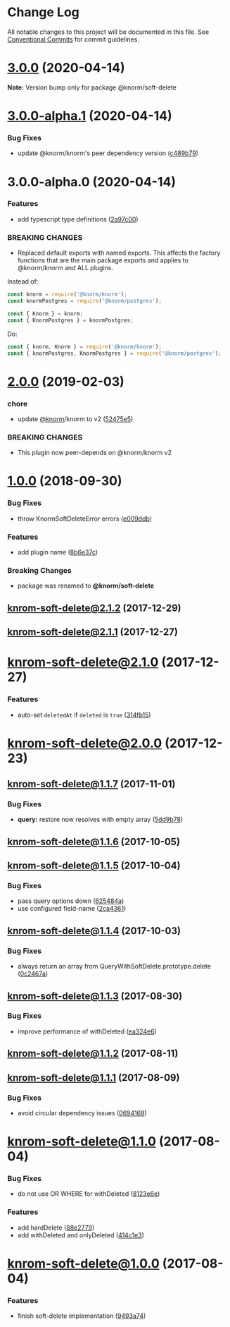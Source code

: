 # Change Log

All notable changes to this project will be documented in this file.
See [Conventional Commits](https://conventionalcommits.org) for commit guidelines.

# [3.0.0](https://github.com/knorm/knorm/compare/@knorm/soft-delete@3.0.0-alpha.1...@knorm/soft-delete@3.0.0) (2020-04-14)

**Note:** Version bump only for package @knorm/soft-delete





# [3.0.0-alpha.1](https://github.com/knorm/knorm/compare/@knorm/soft-delete@3.0.0-alpha.0...@knorm/soft-delete@3.0.0-alpha.1) (2020-04-14)


### Bug Fixes

* update @knorm/knorm's peer dependency version ([c489b79](https://github.com/knorm/knorm/commit/c489b79e1b46efe92b2a483b6ddd7a80e5f27152))





# 3.0.0-alpha.0 (2020-04-14)


### Features

* add typescript type definitions ([2a97c00](https://github.com/knorm/knorm/commit/2a97c006725f8f79f744870f7ec7abeff6caa9f5))


### BREAKING CHANGES

* Replaced default exports with named exports. This
affects the factory functions that are the main package exports and
applies to @knorm/knorm and ALL plugins.

Instead of:

```js
const knorm = require('@knorm/knorm');
const knormPostgres = require('@knorm/postgres');

const { Knorm } = knorm;
const { KnormPostgres } = knormPostgres;
```

Do:

```js
const { knorm, Knorm } = require('@knorm/knorm');
const { knormPostgres, KnormPostgres } = require('@knorm/postgres');
```





# [2.0.0](https://github.com/knorm/soft-delete/compare/v1.0.0...v2.0.0) (2019-02-03)


### chore

* update [@knorm](https://github.com/knorm)/knorm to v2 ([52475e5](https://github.com/knorm/soft-delete/commit/52475e5))


### BREAKING CHANGES

* This plugin now peer-depends on @knorm/knorm v2

<a name="1.0.0"></a>
# [1.0.0](https://github.com/knorm/soft-delete/compare/v2.1.2-old...v1.0.0) (2018-09-30)


### Bug Fixes

* throw KnormSoftDeleteError errors ([e009ddb](https://github.com/knorm/soft-delete/commit/e009ddb))


### Features

* add plugin name ([8b6e37c](https://github.com/knorm/soft-delete/commit/8b6e37c))


### Breaking Changes

* package was renamed to **@knorm/soft-delete**


<a name="2.1.2-old"></a>
## [knrom-soft-delete@2.1.2](https://github.com/knorm/soft-delete/compare/v2.1.2...v2.1.2-old) (2017-12-29)



<a name="2.1.1-old"></a>
## [knrom-soft-delete@2.1.1](https://github.com/knorm/soft-delete/compare/v2.1.1...v2.1.1-old) (2017-12-27)



<a name="2.1.0-old"></a>
# [knrom-soft-delete@2.1.0](https://github.com/knorm/soft-delete/compare/v2.1.0...v2.1.0-old) (2017-12-27)


### Features

* auto-set `deletedAt` if `deleted` is `true` ([314fb15](https://github.com/knorm/soft-delete/commit/314fb15))



<a name="2.0.0-old"></a>
# [knrom-soft-delete@2.0.0](https://github.com/knorm/soft-delete/compare/v2.0.0...v2.0.0-old) (2017-12-23)



<a name="1.1.7-old"></a>
## [knrom-soft-delete@1.1.7](https://github.com/knorm/soft-delete/compare/v1.1.7...v1.1.7-old) (2017-11-01)


### Bug Fixes

* **query:** restore now resolves with empty array ([5dd9b78](https://github.com/knorm/soft-delete/commit/5dd9b78))



<a name="1.1.6-old"></a>
## [knrom-soft-delete@1.1.6](https://github.com/knorm/soft-delete/compare/v1.1.6...v1.1.6-old) (2017-10-05)



<a name="1.1.5-old"></a>
## [knrom-soft-delete@1.1.5](https://github.com/knorm/soft-delete/compare/v1.1.5...v1.1.5-old) (2017-10-04)


### Bug Fixes

* pass query options down ([625484a](https://github.com/knorm/soft-delete/commit/625484a))
* use configured field-name ([2ca4361](https://github.com/knorm/soft-delete/commit/2ca4361))



<a name="1.1.4-old"></a>
## [knrom-soft-delete@1.1.4](https://github.com/knorm/soft-delete/compare/v1.1.4...v1.1.4-old) (2017-10-03)


### Bug Fixes

* always return an array from QueryWithSoftDelete.prototype.delete ([0c2467a](https://github.com/knorm/soft-delete/commit/0c2467a))



<a name="1.1.3-old"></a>
## [knrom-soft-delete@1.1.3](https://github.com/knorm/soft-delete/compare/v1.1.3...v1.1.3-old) (2017-08-30)


### Bug Fixes

* improve performance of withDeleted ([ea324e6](https://github.com/knorm/soft-delete/commit/ea324e6))



<a name="1.1.2-old"></a>
## [knrom-soft-delete@1.1.2](https://github.com/knorm/soft-delete/compare/v1.1.2...v1.1.2-old) (2017-08-11)



<a name="1.1.1-old"></a>
## [knrom-soft-delete@1.1.1](https://github.com/knorm/soft-delete/compare/v1.1.1...v1.1.1-old) (2017-08-09)


### Bug Fixes

* avoid circular dependency issues ([0694168](https://github.com/knorm/soft-delete/commit/0694168))



<a name="1.1.0-old"></a>
# [knrom-soft-delete@1.1.0](https://github.com/knorm/soft-delete/compare/v1.1.0...v1.1.0-old) (2017-08-04)


### Bug Fixes

* do not use OR WHERE for withDeleted ([8123e6e](https://github.com/knorm/soft-delete/commit/8123e6e))


### Features

* add hardDelete ([88e2779](https://github.com/knorm/soft-delete/commit/88e2779))
* add withDeleted and onlyDeleted ([414c1e3](https://github.com/knorm/soft-delete/commit/414c1e3))



<a name="1.0.0-old"></a>
# [knrom-soft-delete@1.0.0](https://github.com/knorm/soft-delete/compare/v1.0.0...v1.0.0-old) (2017-08-04)


### Features

* finish soft-delete implementation ([9493a74](https://github.com/knorm/soft-delete/commit/9493a74))
